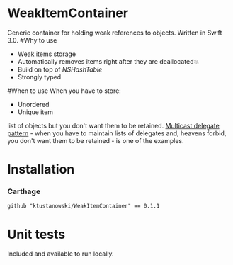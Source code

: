 # WeakItemContainer
Generic container for holding weak references to objects. Written in Swift 3.0.
#Why to use
* Weak items storage
* Automatically removes items right after they are deallocated💥
* Build on top of *NSHashTable*
* Strongly typed

#When to use
When you have to store: 
* Unordered
* Unique item

list of objects but you don't want them to be retained. [Multicast delegate pattern](http://blog.scottlogic.com/2012/11/19/a-multicast-delegate-pattern-for-ios-controls.html) - when you have to maintain lists of delegates and, heavens forbid, you don't want them to be retained - is one of the examples. 
# Installation
### Carthage
```
github "ktustanowski/WeakItemContainer" == 0.1.1
```
# Unit tests
Included and available to run locally.
